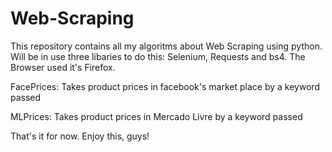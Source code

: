 # Web-Scraping
This repository contains all my algoritms about Web Scraping
using python. Will be in use three libaries to do this: 
Selenium, Requests and bs4. The Browser used it's Firefox.

FacePrices: Takes product prices in facebook's market place by a keyword passed 

MLPrices: Takes product prices in Mercado Livre by a keyword passed

That's it for now. Enjoy this, guys!

